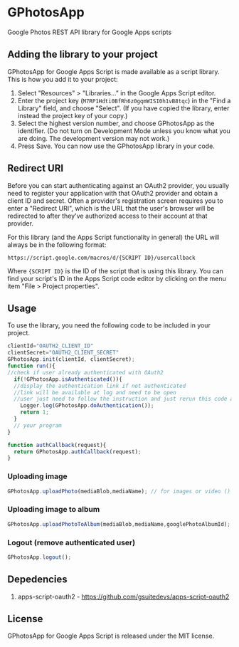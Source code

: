 # GPhotosApp
Google Photos REST API library for Google Apps scripts

Adding the library to your project
----------------------------------
GPhotosApp for Google Apps Script is made available as a script
library. This is how you add it to your project:

1. Select "Resources" > "Libraries..." in the Google Apps Script
editor.
2. Enter the project key (`M7RP1Hdti0BfRh6z0gqmWISI0h1vB8tqc`) in the
"Find a Library" field, and choose "Select". (If you have copied the
library, enter instead the project key of your copy.)
3. Select the highest version number, and choose GPhotosApp as the
identifier. (Do not turn on Development Mode unless you know what you
are doing. The development version may not work.)
4. Press Save. You can now use the GPhotosApp library in your code.

## Redirect URI

Before you can start authenticating against an OAuth2 provider, you usually need
to register your application with that OAuth2 provider and obtain a client ID
and secret. Often a provider's registration screen requires you to enter a
"Redirect URI", which is the URL that the user's browser will be redirected to
after they've authorized access to their account at that provider.

For this library (and the Apps Script functionality in general) the URL will
always be in the following format:

    https://script.google.com/macros/d/{SCRIPT ID}/usercallback

Where `{SCRIPT ID}` is the ID of the script that is using this library. You
can find your script's ID in the Apps Script code editor by clicking on
the menu item "File > Project properties".

## Usage

To use the library, you need the following code to be included in your project.
```js
clientId="OAUTH2_CLIENT_ID"
clientSecret="OAUTH2_CLIENT_SECRET"
GPhotosApp.init(clientId, clientSecret);
function run(){
//check if user already authenticated with OAuth2 
  if(!GPhotosApp.isAuthenticated()){
  //display the authentication link if not authenticated
  //link will be available at log and need to be open
  //user just need to follow the instruction and just rerun this code after it's done authenticate 
    Logger.log(GPhotosApp.doAuthentication());
    return 1;
  }
  // your program
}

function authCallback(request){
  return GPhotosApp.authCallback(request);
}
```

### Uploading image
```js
GPhotosApp.uploadPhoto(mediaBlob,mediaName); // for images or video () (image size limit, refer to https://developers.google.com/photos/library/guides/api-limits-quotas)
```

### Uploading image to album
```js
GPhotosApp.uploadPhotoToAlbum(mediaBlob,mediaName,googlePhotoAlbumId); // for images or video () (image size limit, refer to https://developers.google.com/photos/library/guides/api-limits-quotas)
```

### Logout (remove authenticated user)
```js
GPhotosApp.logout();
```

Depedencies
------------
1. apps-script-oauth2 - https://github.com/gsuitedevs/apps-script-oauth2

License
-------
GPhotosApp for Google Apps Script is released under the MIT license.

